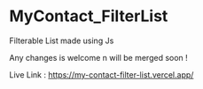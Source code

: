# MyContact_FilterList
Filterable List made using Js

Any changes is welcome n will be merged soon !

Live Link : https://my-contact-filter-list.vercel.app/
